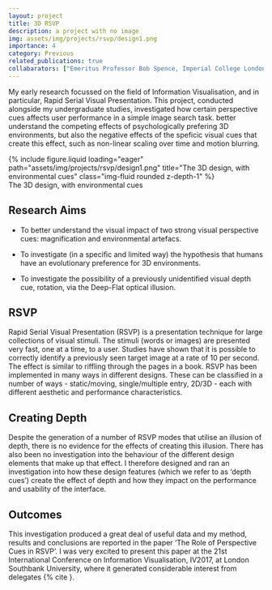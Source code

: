```yaml
---
layout: project
title: 3D RSVP
description: a project with no image
img: assets/img/projects/rsvp/design1.png
importance: 4
category: Previous
related_publications: true
collabarators: ["Emeritus Professor Bob Spence, Imperial College London", "Dr Mark Witkowski, Imperial College London", "Dr James Mardell, Imperial College London"]
---
```


My early research focussed on the field of Information Visualisation, and in particular, Rapid Serial Visual Presentation. This project, conducted alongside my undergraduate studies, investigated how certain perspective cues affects user performance in a simple image search task. better understand the competing effects of psychologically prefering 3D environments, but also the negative effects of the speficic visual cues that create this effect, such as non-linear scaling over time and motion blurring.

<div class="row">
    <div class="col-sm mt-3 mt-md-0">
        {% include figure.liquid loading="eager" path="assets/img/projects/rsvp/design1.png" title="The 3D design, with environmental cues" class="img-fluid rounded z-depth-1" %}
    </div>
</div>
<div class="caption">
    The 3D design, with environmental cues
</div>

## Research Aims

- To better understand the visual impact of two strong visual perspective cues: magnification and environmental artefacs.

- To investigate (in a specific and limited way) the hypothesis that humans have an evolutionary preference for 3D environments.

- To investigate the possibility of a previously unidentified visual depth cue, rotation, via the Deep-Flat optical illusion.

## RSVP

Rapid Serial Visual Presentation (RSVP) is a presentation technique for large collections of visual stimuli. The stimuli (words or images) are presented very fast, one at a time, to a user. Studies have shown that it is possible to correctly identify a previously seen target image at a rate of 10 per second. The effect is similar to riffling through the pages in a book. RSVP has been implemented in many ways in different designs. These can be classified in a number of ways - static/moving, single/multiple entry, 2D/3D - each with different aesthetic and performance characteristics.

## Creating Depth

Despite the generation of a number of RSVP modes that utilise an illusion of depth, there is no evidence for the effects of creating this illusion. There has also been no investigation into the behaviour of the different design elements that make up that effect. I therefore designed and ran an investigation into how these design features (which we refer to as ‘depth cues’) create the effect of depth and how they impact on the performance and usability of the interface.

## Outcomes

This investigation produced a great deal of useful data and my method, results and conclusions are reported in the paper ‘The Role of Perspective Cues in RSVP’. I was very excited to present this paper at the 21st International Conference on Information Visualisation, IV2017, at London Southbank University, where it generated considerable interest from delegates {% cite }.



